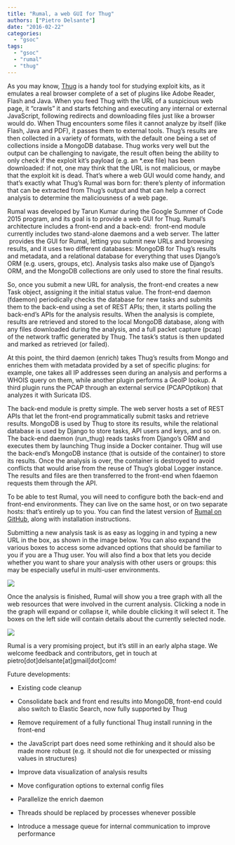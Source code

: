 ```yaml
---
title: "Rumal, a web GUI for Thug"
authors: ["Pietro Delsante"]
date: "2016-02-22"
categories: 
  - "gsoc"
tags: 
  - "gsoc"
  - "rumal"
  - "thug"
---
```


As you may know, [Thug](https://github.com/buffer/thug) is a handy tool for studying exploit kits, as it emulates a real browser complete of a set of plugins like Adobe Reader, Flash and Java. When you feed Thug with the URL of a suspicious web page, it “crawls” it and starts fetching and executing any internal or external JavaScript, following redirects and downloading files just like a browser would do. When Thug encounters some files it cannot analyze by itself (like Flash, Java and PDF), it passes them to external tools. Thug’s results are then collected in a variety of formats, with the default one being a set of collections inside a MongoDB database. Thug works very well but the output can be challenging to navigate, the result often being the ability to only check if the exploit kit’s payload (e.g. an \*.exe file) has been downloaded: if not, one may think that the URL is not malicious, or maybe that the exploit kit is dead. That’s where a web GUI would come handy, and that’s exactly what Thug’s Rumal was born for: there’s plenty of information that can be extracted from Thug’s output and that can help a correct analysis to determine the maliciousness of a web page.

Rumal was developed by Tarun Kumar during the Google Summer of Code 2015 program, and its goal is to provide a web GUI for Thug. Rumal’s architecture includes a front-end and a back-end:  front-end module currently includes two stand-alone daemons and a web server. The latter  provides the GUI for Rumal, letting you submit new URLs and browsing results, and it uses two different databases: MongoDB for Thug’s results and metadata, and a relational database for everything that uses Django’s ORM (e.g. users, groups, etc). Analysis tasks also make use of Django’s ORM, and the MongoDB collections are only used to store the final results.

So, once you submit a new URL for analysis, the front-end creates a new Task object, assigning it the initial status value. The front-end daemon (fdaemon) periodically checks the database for new tasks and submits them to the back-end using a set of REST APIs; then, it starts polling the back-end’s APIs for the analysis results. When the analysis is complete, results are retrieved and stored to the local MongoDB database, along with any files downloaded during the analysis, and a full packet capture (pcap) of the network traffic generated by Thug. The task’s status is then updated and marked as retrieved (or failed).

At this point, the third daemon (enrich) takes Thug’s results from Mongo and enriches them with metadata provided by a set of specific plugins: for example, one takes all IP addresses seen during an analysis and performs a WHOIS query on them, while another plugin performs a GeoIP lookup. A third plugin runs the PCAP through an external service (PCAPOptikon) that analyzes it with Suricata IDS.

The back-end module is pretty simple. The web server hosts a set of REST APIs that let the front-end programmatically submit tasks and retrieve results. MongoDB is used by Thug to store its results, while the relational database is used by Django to store tasks, API users and keys, and so on. The back-end daemon (run\_thug) reads tasks from Django’s ORM and executes them by launching Thug inside a Docker container. Thug will use the back-end’s MongoDB instance (that is outside of the container) to store its results. Once the analysis is over, the container is destroyed to avoid conflicts that would arise from the reuse of Thug’s global Logger instance. The results and files are then transferred to the front-end when fdaemon requests them through the API.

To be able to test Rumal, you will need to configure both the back-end and front-end environments. They can live on the same host, or on two separate hosts: that’s entirely up to you. You can find the latest version of [Rumal on GitHub](https://github.com/thugs-rumal/), along with installation instructions.

Submitting a new analysis task is as easy as logging in and typing a new URL in the box, as shown in the image below. You can also expand the various boxes to access some advanced options that should be familiar to you if you are a Thug user. You will also find a box that lets you decide whether you want to share your analysis with other users or groups: this may be especially useful in multi-user environments.

![](images/drupal_image_1310.png)

Once the analysis is finished, Rumal will show you a tree graph with all the web resources that were involved in the current analysis. Clicking a node in the graph will expand or collapse it, while double clicking it will select it. The boxes on the left side will contain details about the currently selected node.

![](images/drupal_image_1311.png)

Rumal is a very promising project, but it’s still in an early alpha stage. We welcome feedback and contributors, get in touch at pietro\[dot\]delsante\[at\]gmail\[dot\]com!

Future developments:

- Existing code cleanup
    
- Consolidate back and front end results into MongoDB, front-end could also switch to Elastic Search, now fully supported by Thug
    
- Remove requirement of a fully functional Thug install running in the front-end
    
- the JavaScript part does need some rethinking and it should also be made more robust (e.g. it should not die for unexpected or missing values in structures)
    
- Improve data visualization of analysis results
    
- Move configuration options to external config files
    
- Parallelize the enrich daemon
    
- Threads should be replaced by processes whenever possible
    
- Introduce a message queue for internal communication to improve performance
